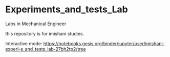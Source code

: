 # Experiments_and_tests_Lab
Labs in Mechanical Engineer

this repository is for imishani studies.

Interactive mode:
https://notebooks.gesis.org/binder/jupyter/user/imishani-experi-s_and_tests_lab-27bh2tp2/tree
